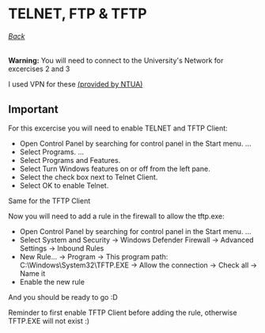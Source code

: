 # TELNET, FTP & TFTP
###### [Back](/)

**Warning:** You will need to connect to the University's Network for excercises 2 and 3

I used VPN for these [(provided by NTUA)](https://www.noc.ntua.gr/help/VPN)

## Important
For this excercise you will need to enable TELNET and TFTP Client:
- Open Control Panel by searching for control panel in the Start menu. ...
- Select Programs. ...
- Select Programs and Features.
- Select Turn Windows features on or off from the left pane.
- Select the check box next to Telnet Client.
- Select OK to enable Telnet.

Same for the TFTP Client

Now you will need to add a rule in the firewall to allow the tftp.exe:
- Open Control Panel by searching for control panel in the Start menu. ...
- Select System and Security -> Windows Defender Firewall -> Advanced Settings -> Inbound Rules
- New Rule... -> Program -> This program path: C:\Windows\System32\TFTP.EXE -> Allow the connection -> Check all -> Name it
- Enable the new rule

And you should be ready to go :D

Reminder to first enable TFTP Client before adding the rule, otherwise TFTP.EXE will not exist :)
